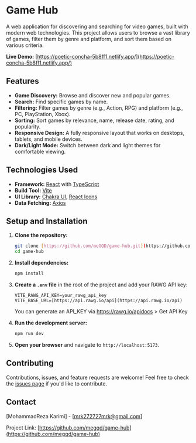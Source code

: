 # Game Hub

A web application for discovering and searching for video games, built with modern web technologies. This project allows users to browse a vast library of games, filter them by genre and platform, and sort them based on various criteria.

**Live Demo:** [https://poetic-concha-5b8ff1.netlify.app/](https://poetic-concha-5b8ff1.netlify.app/)

## Features

- **Game Discovery:** Browse and discover new and popular games.
- **Search:** Find specific games by name.
- **Filtering:** Filter games by genre (e.g., Action, RPG) and platform (e.g., PC, PlayStation, Xbox).
- **Sorting:** Sort games by relevance, name, release date, rating, and popularity.
- **Responsive Design:** A fully responsive layout that works on desktops, tablets, and mobile devices.
- **Dark/Light Mode:** Switch between dark and light themes for comfortable viewing.

## Technologies Used

- **Framework:** [React](https://reactjs.org/) with [TypeScript](https://www.typescriptlang.org/)
- **Build Tool:** [Vite](https://vitejs.dev/)
- **UI Library:** [Chakra UI](https://chakra-ui.com/), [React Icons](https://react-icons.github.io/react-icons/)
- **Data Fetching:** [Axios](https://axios-http.com/)

## Setup and Installation

1.  **Clone the repository:**

    ```bash
    git clone [https://github.com/meGQD/game-hub.git](https://github.com/meGQD/game-hub.git)
    cd game-hub
    ```

2.  **Install dependencies:**

    ```bash
    npm install
    ```

3.  **Create a `.env` file** in the root of the project and add your RAWG API key:

    ```
    VITE_RAWG_API_KEY=your_rawg_api_key
    VITE_BASE_URL=[https://api.rawg.io/api](https://api.rawg.io/api)
    ```

    You can generate an API_KEY via https://rawg.io/apidocs > Get API Key

4.  **Run the development server:**

    ```bash
    npm run dev
    ```

5.  **Open your browser** and navigate to `http://localhost:5173`.

## Contributing

Contributions, issues, and feature requests are welcome! Feel free to check the [issues page](https://github.com/megqd/game-hub/issues) if you'd like to contribute.

## Contact

[MohammadReza Karimi] - [mrk272727mrk@gmail.com]

Project Link: [https://github.com/megqd/game-hub](https://github.com/megqd/game-hub)
